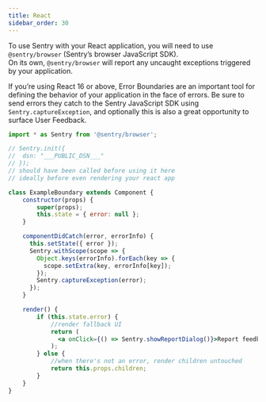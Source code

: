 ```yaml
---
title: React
sidebar_order: 30
---
```

<!-- WIZARD -->
To use Sentry with your React application, you will need to use `@sentry/browser` (Sentry’s browser JavaScript SDK).  
On its own, `@sentry/browser` will report any uncaught exceptions triggered by your application.

If you’re using React 16 or above, Error Boundaries are an important tool for defining the behavior of your application in the face of errors. Be sure to send errors they catch to the Sentry JavaScript SDK using `Sentry.captureException`, and optionally this is also a great opportunity to surface User Feedback.

```jsx
import * as Sentry from '@sentry/browser';

// Sentry.init({
//  dsn: "___PUBLIC_DSN___"
// });
// should have been called before using it here
// ideally before even rendering your react app 

class ExampleBoundary extends Component {
    constructor(props) {
        super(props);
        this.state = { error: null };
    }

    componentDidCatch(error, errorInfo) {
      this.setState({ error });
      Sentry.withScope(scope => {
        Object.keys(errorInfo).forEach(key => {
          scope.setExtra(key, errorInfo[key]);
        });
        Sentry.captureException(error);
      });
    }

    render() {
        if (this.state.error) {
            //render fallback UI
            return (
              <a onClick={() => Sentry.showReportDialog()}>Report feedback</a>
            );
        } else {
            //when there's not an error, render children untouched
            return this.props.children;
        }
    }
}
```
<!-- ENDWIZARD -->
